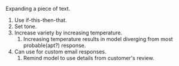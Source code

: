 Expanding a piece of text.  

1. Use if-this-then-that.
2. Set tone.
3. Increase variety by increasing temperature.
	1. Increasing temperature results in model diverging from most probable(apt?) response.
4. Can use for custom email responses.
	1. Remind model to use details from customer's review.
